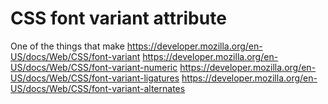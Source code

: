 # CSS font variant attribute

One of the things that make 
https://developer.mozilla.org/en-US/docs/Web/CSS/font-variant
https://developer.mozilla.org/en-US/docs/Web/CSS/font-variant-numeric
https://developer.mozilla.org/en-US/docs/Web/CSS/font-variant-ligatures
https://developer.mozilla.org/en-US/docs/Web/CSS/font-variant-alternates
